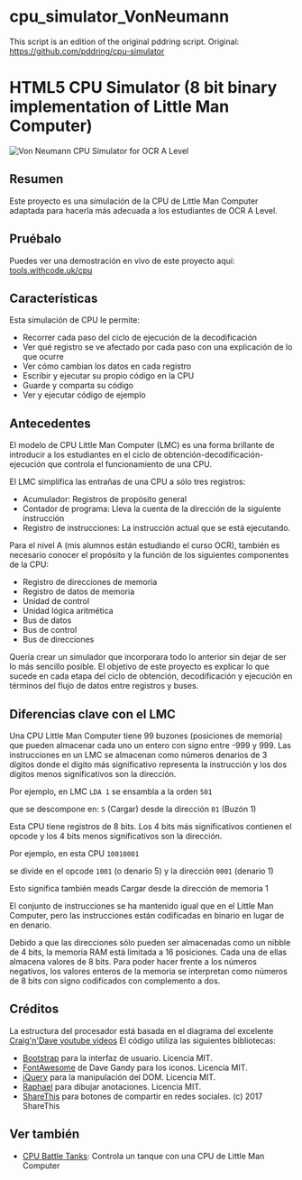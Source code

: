 # cpu_simulator_VonNeumann
 This script is an edition of the original pddring script. Original: https://github.com/pddring/cpu-simulator

# HTML5 CPU Simulator (8 bit binary implementation of Little Man Computer)

![Von Neumann CPU Simulator for OCR A Level](https://tools.withcode.uk/cpu/thumb.jpg)

## Resumen
Este proyecto es una simulación de la CPU de Little Man Computer adaptada para hacerla más adecuada a los estudiantes de OCR A Level.

## Pruébalo
Puedes ver una demostración en vivo de este proyecto aquí: [tools.withcode.uk/cpu](https://tools.withcode.uk/cpu)

## Características
Esta simulación de CPU le permite:
- Recorrer cada paso del ciclo de ejecución de la decodificación
- Ver qué registro se ve afectado por cada paso con una explicación de lo que ocurre
- Ver cómo cambian los datos en cada registro 
- Escribir y ejecutar su propio código en la CPU
- Guarde y comparta su código
- Ver y ejecutar código de ejemplo 

## Antecedentes
El modelo de CPU Little Man Computer (LMC) es una forma brillante de introducir a los estudiantes en el ciclo de obtención-decodificación-ejecución que controla el funcionamiento de una CPU.

El LMC simplifica las entrañas de una CPU a sólo tres registros:

- Acumulador: Registros de propósito general
- Contador de programa: Lleva la cuenta de la dirección de la siguiente instrucción
- Registro de instrucciones: La instrucción actual que se está ejecutando.

Para el nivel A (mis alumnos están estudiando el curso OCR), también es necesario conocer el propósito y la función de los siguientes componentes de la CPU:

- Registro de direcciones de memoria
- Registro de datos de memoria
- Unidad de control
- Unidad lógica aritmética
- Bus de datos
- Bus de control
- Bus de direcciones

Quería crear un simulador que incorporara todo lo anterior sin dejar de ser lo más sencillo posible.
El objetivo de este proyecto es explicar lo que sucede en cada etapa del ciclo de obtención, decodificación y ejecución en términos del flujo de datos entre registros y buses.

## Diferencias clave con el LMC
Una CPU Little Man Computer tiene 99 buzones (posiciones de memoria) que pueden almacenar cada uno un entero con signo entre -999 y 999.
Las instrucciones en un LMC se almacenan como números denarios de 3 dígitos donde el dígito más significativo representa la instrucción y los dos dígitos menos significativos son la dirección.

Por ejemplo, en LMC
`LDA 1` se ensambla a la orden `501`

que se descompone en:
  `5` (Cargar) desde la dirección `01` (Buzón 1)
  
Esta CPU tiene registros de 8 bits. Los 4 bits más significativos contienen el opcode y los 4 bits menos significativos son la dirección.

Por ejemplo, en esta CPU 
`10010001`

se divide en el opcode `1001` (o denario 5) y la dirección `0001` (denario 1)

Esto significa también meads Cargar desde la dirección de memoria 1

El conjunto de instrucciones se ha mantenido igual que en el Little Man Computer, pero las instrucciones están codificadas en binario en lugar de en denario.

Debido a que las direcciones sólo pueden ser almacenadas como un nibble de 4 bits, la memoria RAM está limitada a 16 posiciones. Cada una de ellas almacena valores de 8 bits.
Para poder hacer frente a los números negativos, los valores enteros de la memoria se interpretan como números de 8 bits con signo codificados con complemento a dos.

## Créditos
La estructura del procesador está basada en el diagrama del excelente [Craig'n'Dave youtube videos](https://youtu.be/OTDTdTYld2g?t=22s)
El código utiliza las siguientes bibliotecas:
- [Bootstrap](http://getbootstrap.com/) para la interfaz de usuario. Licencia MIT.
- [FontAwesome](http://fontawesome.io/) de Dave Gandy para los iconos. Licencia MIT.
- [jQuery](https://jquery.com/) para la manipulación del DOM. Licencia MIT.
- [Raphael](http://dmitrybaranovskiy.github.io/raphael/) para dibujar anotaciones. Licencia MIT.
- [ShareThis](https://www.sharethis.com/) para botones de compartir en redes sociales. (c) 2017 ShareThis

## Ver también
- [CPU Battle Tanks](https://github.com/pddring/cpu-battle-tank/wiki): Controla un tanque con una CPU de Little Man Computer
